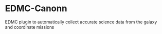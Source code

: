 # EDMC-Canonn
EDMC plugin to automatically collect accurate science data from the galaxy and coordinate missions
